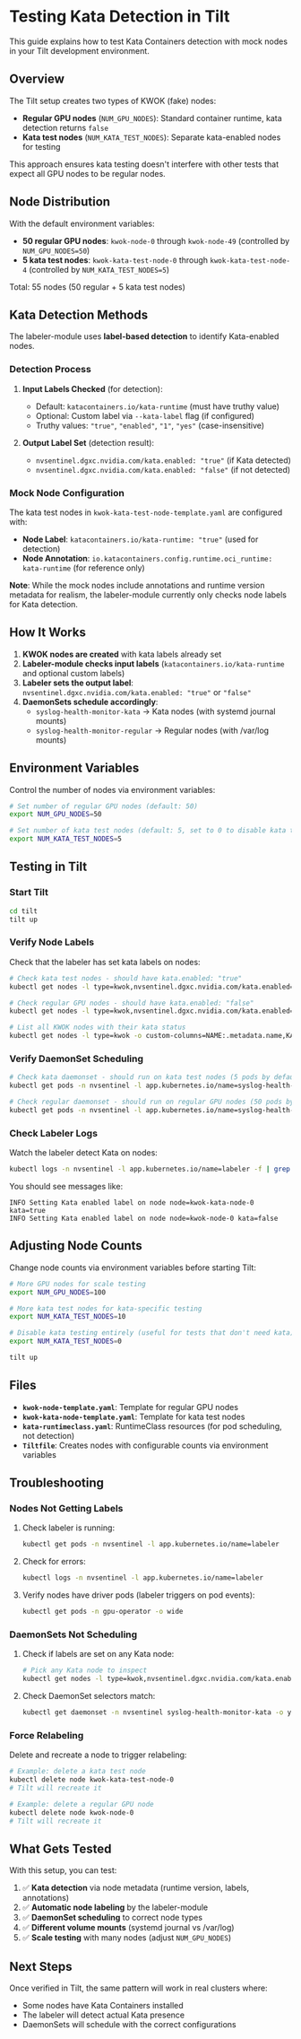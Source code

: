 # Testing Kata Detection in Tilt

This guide explains how to test Kata Containers detection with mock nodes in your Tilt development environment.

## Overview

The Tilt setup creates two types of KWOK (fake) nodes:
- **Regular GPU nodes** (`NUM_GPU_NODES`): Standard container runtime, kata detection returns `false`
- **Kata test nodes** (`NUM_KATA_TEST_NODES`): Separate kata-enabled nodes for testing

This approach ensures kata testing doesn't interfere with other tests that expect all GPU nodes to be regular nodes.

## Node Distribution

With the default environment variables:
- **50 regular GPU nodes**: `kwok-node-0` through `kwok-node-49` (controlled by `NUM_GPU_NODES=50`)
- **5 kata test nodes**: `kwok-kata-test-node-0` through `kwok-kata-test-node-4` (controlled by `NUM_KATA_TEST_NODES=5`)

Total: 55 nodes (50 regular + 5 kata test nodes)

## Kata Detection Methods

The labeler-module uses **label-based detection** to identify Kata-enabled nodes.

### Detection Process

1. **Input Labels Checked** (for detection):
   - Default: `katacontainers.io/kata-runtime` (must have truthy value)
   - Optional: Custom label via `--kata-label` flag (if configured)
   - Truthy values: `"true"`, `"enabled"`, `"1"`, `"yes"` (case-insensitive)

2. **Output Label Set** (detection result):
   - `nvsentinel.dgxc.nvidia.com/kata.enabled: "true"` (if Kata detected)
   - `nvsentinel.dgxc.nvidia.com/kata.enabled: "false"` (if not detected)

### Mock Node Configuration

The kata test nodes in `kwok-kata-test-node-template.yaml` are configured with:
- **Node Label**: `katacontainers.io/kata-runtime: "true"` (used for detection)
- **Node Annotation**: `io.katacontainers.config.runtime.oci_runtime: kata-runtime` (for reference only)

**Note**: While the mock nodes include annotations and runtime version metadata for realism,
the labeler-module currently only checks node labels for Kata detection.

## How It Works

1. **KWOK nodes are created** with kata labels already set
2. **Labeler-module checks input labels** (`katacontainers.io/kata-runtime` and optional custom labels)
3. **Labeler sets the output label**: `nvsentinel.dgxc.nvidia.com/kata.enabled: "true"` or `"false"`
4. **DaemonSets schedule accordingly**:
   - `syslog-health-monitor-kata` → Kata nodes (with systemd journal mounts)
   - `syslog-health-monitor-regular` → Regular nodes (with /var/log mounts)

## Environment Variables

Control the number of nodes via environment variables:

```bash
# Set number of regular GPU nodes (default: 50)
export NUM_GPU_NODES=50

# Set number of kata test nodes (default: 5, set to 0 to disable kata testing)
export NUM_KATA_TEST_NODES=5
```

## Testing in Tilt

### Start Tilt
```bash
cd tilt
tilt up
```

### Verify Node Labels

Check that the labeler has set kata labels on nodes:

```bash
# Check kata test nodes - should have kata.enabled: "true"
kubectl get nodes -l type=kwok,nvsentinel.dgxc.nvidia.com/kata.enabled=true -o custom-columns=NAME:.metadata.name,KATA:.metadata.labels.nvsentinel\.dgxc\.nvidia\.com/kata\.enabled

# Check regular GPU nodes - should have kata.enabled: "false"
kubectl get nodes -l type=kwok,nvsentinel.dgxc.nvidia.com/kata.enabled=false -o custom-columns=NAME:.metadata.name,KATA:.metadata.labels.nvsentinel\.dgxc\.nvidia\.com/kata\.enabled

# List all KWOK nodes with their kata status
kubectl get nodes -l type=kwok -o custom-columns=NAME:.metadata.name,KATA:.metadata.labels.nvsentinel\.dgxc\.nvidia\.com/kata\.enabled
```

### Verify DaemonSet Scheduling

```bash
# Check kata daemonset - should run on kata test nodes (5 pods by default)
kubectl get pods -n nvsentinel -l app.kubernetes.io/name=syslog-health-monitor-kata -o wide

# Check regular daemonset - should run on regular GPU nodes (50 pods by default)
kubectl get pods -n nvsentinel -l app.kubernetes.io/name=syslog-health-monitor-regular -o wide
```

### Check Labeler Logs

Watch the labeler detect Kata on nodes:

```bash
kubectl logs -n nvsentinel -l app.kubernetes.io/name=labeler -f | grep -i kata
```

You should see messages like:
```
INFO Setting Kata enabled label on node node=kwok-kata-node-0 kata=true
INFO Setting Kata enabled label on node node=kwok-node-0 kata=false
```

## Adjusting Node Counts

Change node counts via environment variables before starting Tilt:

```bash
# More GPU nodes for scale testing
export NUM_GPU_NODES=100

# More kata test nodes for kata-specific testing
export NUM_KATA_TEST_NODES=10

# Disable kata testing entirely (useful for tests that don't need kata)
export NUM_KATA_TEST_NODES=0

tilt up
```

## Files

- **`kwok-node-template.yaml`**: Template for regular GPU nodes
- **`kwok-kata-node-template.yaml`**: Template for kata test nodes  
- **`kata-runtimeclass.yaml`**: RuntimeClass resources (for pod scheduling, not detection)
- **`Tiltfile`**: Creates nodes with configurable counts via environment variables

## Troubleshooting

### Nodes Not Getting Labels

1. Check labeler is running:
   ```bash
   kubectl get pods -n nvsentinel -l app.kubernetes.io/name=labeler
   ```

2. Check for errors:
   ```bash
   kubectl logs -n nvsentinel -l app.kubernetes.io/name=labeler
   ```

3. Verify nodes have driver pods (labeler triggers on pod events):
   ```bash
   kubectl get pods -n gpu-operator -o wide
   ```

### DaemonSets Not Scheduling

1. Check if labels are set on any Kata node:
   ```bash
   # Pick any Kata node to inspect
   kubectl get nodes -l type=kwok,nvsentinel.dgxc.nvidia.com/kata.enabled=true -o name | head -1 | xargs kubectl describe | grep kata.enabled
   ```

2. Check DaemonSet selectors match:
   ```bash
   kubectl get daemonset -n nvsentinel syslog-health-monitor-kata -o yaml | grep -A5 nodeSelector
   ```

### Force Relabeling

Delete and recreate a node to trigger relabeling:
```bash
# Example: delete a kata test node
kubectl delete node kwok-kata-test-node-0
# Tilt will recreate it

# Example: delete a regular GPU node
kubectl delete node kwok-node-0
# Tilt will recreate it
```

## What Gets Tested

With this setup, you can test:

1. ✅ **Kata detection** via node metadata (runtime version, labels, annotations)
2. ✅ **Automatic node labeling** by the labeler-module
3. ✅ **DaemonSet scheduling** to correct node types
4. ✅ **Different volume mounts** (systemd journal vs /var/log)
5. ✅ **Scale testing** with many nodes (adjust `NUM_GPU_NODES`)

## Next Steps

Once verified in Tilt, the same pattern will work in real clusters where:
- Some nodes have Kata Containers installed
- The labeler will detect actual Kata presence
- DaemonSets will schedule with the correct configurations
